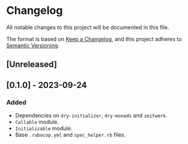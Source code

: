 # Changelog

All notable changes to this project will be documented in this file.

The format is based on [Keep a Changelog](https://keepachangelog.com/en/1.0.0/),
and this project adheres to [Semantic Versioning](https://semver.org/spec/v2.0.0.html).

## [Unreleased]

## [0.1.0] - 2023-09-24

### Added

- Dependencies on `dry-initializer`, `dry-monads` and `zeitwerk`.
- `Callable` module.
- `Initializable` module.
- Base `.rubocop.yml` and `spec_helper.rb` files.
